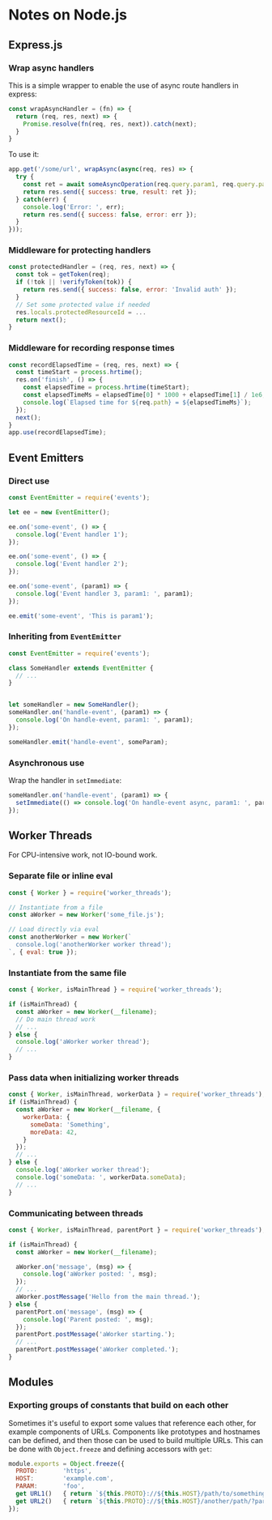 # Notes on Node.js


## Express.js


### Wrap async handlers

This is a simple wrapper to enable the use of async route handlers in express:

```javascript
const wrapAsyncHandler = (fn) => {
  return (req, res, next) => {
    Promise.resolve(fn(req, res, next)).catch(next);
  }
}
```

To use it:
```javascript
app.get('/some/url', wrapAsync(async(req, res) => {
  try {
    const ret = await someAsyncOperation(req.query.param1, req.query.param2);
    return res.send({ success: true, result: ret });
  } catch(err) {
    console.log('Error: ', err);
    return res.send({ success: false, error: err });
  }
}));
```


### Middleware for protecting handlers

```javascript
const protectedHandler = (req, res, next) => {
  const tok = getToken(req);
  if (!tok || !verifyToken(tok)) {
    return res.send({ success: false, error: 'Invalid auth' });
  }
  // Set some protected value if needed
  res.locals.protectedResourceId = ...
  return next();
}
```


### Middleware for recording response times

```javascript
const recordElapsedTime = (req, res, next) => {
  const timeStart = process.hrtime();
  res.on('finish', () => {
    const elapsedTime = process.hrtime(timeStart);
    const elapsedTimeMs = elapsedTime[0] * 1000 + elapsedTime[1] / 1e6;
    console.log(`Elapsed time for ${req.path} = ${elapsedTimeMs}`);
  });
  next();
}
app.use(recordElapsedTime);
```


## Event Emitters

### Direct use

```javascript
const EventEmitter = require('events');

let ee = new EventEmitter();

ee.on('some-event', () => {
  console.log('Event handler 1');
});

ee.on('some-event', () => {
  console.log('Event handler 2');
});

ee.on('some-event', (param1) => {
  console.log('Event handler 3, param1: ', param1);
});

ee.emit('some-event', 'This is param1');
```


### Inheriting from `EventEmitter`

```javascript
const EventEmitter = require('events');

class SomeHandler extends EventEmitter {
  // ...
}


let someHandler = new SomeHandler();
someHandler.on('handle-event', (param1) => {
  console.log('On handle-event, param1: ', param1);
});

someHandler.emit('handle-event', someParam);
```


### Asynchronous use

Wrap the handler in `setImmediate`:

```javascript
someHandler.on('handle-event', (param1) => {
  setImmediate(() => console.log('On handle-event async, param1: ', param1));
});
```


## Worker Threads

For CPU-intensive work, not IO-bound work.

### Separate file or inline eval

```javascript
const { Worker } = require('worker_threads');

// Instantiate from a file
const aWorker = new Worker('some_file.js');

// Load directly via eval
const anotherWorker = new Worker(`
  console.log('anotherWorker worker thread');
`, { eval: true });
```


### Instantiate from the same file

```javascript
const { Worker, isMainThread } = require('worker_threads');

if (isMainThread) {
  const aWorker = new Worker(__filename);
  // Do main thread work
  // ...
} else {
  console.log('aWorker worker thread');
  // ...
}
```


### Pass data when initializing worker threads

```javascript
const { Worker, isMainThread, workerData } = require('worker_threads');
if (isMainThread) {
  const aWorker = new Worker(__filename, {
    workerData: {
      someData: 'Something',
      moreData: 42,
    }
  });
  // ...
} else {
  console.log('aWorker worker thread');
  console.log('someData: ', workerData.someData);
  // ...
}
```


### Communicating between threads

```javascript
const { Worker, isMainThread, parentPort } = require('worker_threads');

if (isMainThread) {
  const aWorker = new Worker(__filename);

  aWorker.on('message', (msg) => {
    console.log('aWorker posted: ', msg);
  });
  // ...
  aWorker.postMessage('Hello from the main thread.');
} else {
  parentPort.on('message', (msg) => {
    console.log('Parent posted: ', msg);
  });
  parentPort.postMessage('aWorker starting.');
  // ...
  parentPort.postMessage('aWorker completed.');
}
```


## Modules


### Exporting groups of constants that build on each other

Sometimes it's useful to export some values that reference each other, for
example components of URLs. Components like prototypes and hostnames can be
defined, and then those can be used to build multiple URLs. This can be done
with `Object.freeze` and defining accessors with `get`:

```javascript
module.exports = Object.freeze({
  PROTO:       'https',
  HOST:        'example.com',
  PARAM:       'foo',
  get URL1()   { return `${this.PROTO}://${this.HOST}/path/to/something` },
  get URL2()   { return `${this.PROTO}://${this.HOST}/another/path/?param=${this.PARAM}` },
});
```

